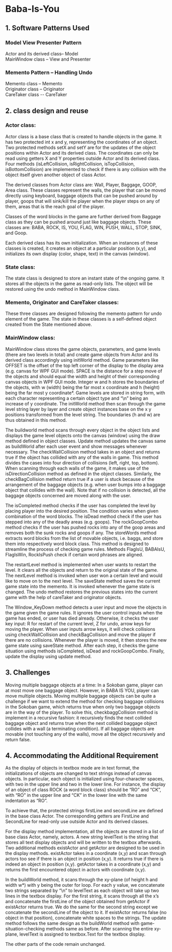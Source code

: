 # Baba-Is-You

## 1.	Software Patterns Used  
  ### Model View Presenter Pattern  
  Actor and its derived class– Model  
  MainWindow class – View and Presenter  

  ### Memento Pattern – Handling Undo  
  Memento class – Memento  
  Originator class – Originator  
  CareTaker class -- CareTaker  


## 2.	class design and reuse
### Actor class:
Actor class is a base class that is created to handle objects in the game. It has two protected int x and y, representing the coordinates of an object. Two protected methods setX and setY are for the updates of the object positions within Actor and its derived class. The coordinates can only be read using getters X and Y properties outside Actor and its derived class. Four methods (isLeftCollision, isRightCollision, isTopCollision, isBottomCollision) are implemented to check if there is any collision with the object itself given another object of class Actor.

The derived classes from Actor class are: Wall, Player, Baggage, GOOP, Area class. These classes represent the walls, the player that can be moved directly using keyboard, baggage objects that can be pushed around by player, goops that will sink/kill the player when the player steps on any of them, areas that is the reach goal of the player.

Classes of the word blocks in the game are further derived from Baggage class as they can be pushed around just like baggage objects. These classes are: BABA, ROCK, IS, YOU, FLAG, WIN, PUSH, WALL, STOP, SINK, and Goop.

Each derived class has its own initialization. When an instances of these classes is created, it creates an object at a particular position (x,y), and initializes its own display (color, shape, text) in the canvas (window).

### State class:
The state class is designed to store an instant state of the ongoing game. It stores all the objects in the game as read-only lists. The object will be restored using the undo method in MainWindow class.

### Memento, Originator and CareTaker classes:
These three classes are designed following the memento pattern for undo element of the game. The state in these classes is a self-defined object created from the State mentioned above.

### MainWindow class:
MainWindow class stores the game objects, parameters, and game levels (there are two levels in total) and create game objects from Actor and its derived class accordingly using initWorld method. Game parameters like OFFSET is the offset of the top left corner of the display to the display area (e.g. canvas for WPF GUI mode). SPACE is the distance for a step move of the objects and should equal the width and height of their corresponding canvas objects in WPF GUI mode. Integer w and h stores the boundaries of the objects, with w (width) being the far most x coordinate and h (height) being the far most y coordinate*. Game levels are stored in string form, with each character representing a certain object type and “\n” being an increase of y coordinate. The initWorld method then scan through the game level string layer by layer and create object instances base on the x y positions transformed from the level string. The boundaries (h and w) are thus obtained in this method.

The buildworld method scans through every object in the object lists and displays the game level objects onto the canvas (window) using the draw method defined in object classes. Update method updates the canvas same as buildWorld after each user event and show messages whenever necessary. The checkWallCollision method takes in an object and returns true if the object has collided with any of the walls in game. This method divides the cases into four direction of collisions (left, right, top, bottom). When scanning through each walls of the game, it makes use of the isDirectionCollision method as defined in the object classes. Similarly, the checkBagCollision method return true if a user is stuck because of the arrangement of the baggage objects (e.g. when user bumps into a baggage object that collides with the wall). Note that if no collision is detected, all the baggage objects concerned are moved along with the user.

The isCompleted method checks if the user has completed the level by placing player into the desired position. The condition varies when given combination of the word blocks. The isDead method check if the user has stepped into any of the deadly areas (e.g. goops). The rockGoopCombo method checks if the user has pushed rocks into any of the goop areas and removes both the sunk rocks and goops if any. The storeWords method extracts word blocks from the list of movable objects, i.e. baggs, and store them into respectively word block class. This method is designed to streamline the process of checking game rules. Methods FlagIsU, BABAIsU, FlagIsWin, RockIsPush check if certain word phrases are aligned.

The restartLevel method is implemented when user wants to restart the level. It clears all the objects and return to the original state of the game. The nextLevel method is invoked when user won a certain level and would like to move on to the next level. The saveState method saves the current game state into the memento. It is invoked whenever the game state is changed. The undo method restores the previous states into the current game with the help of careTaker and originator objects.

The Window_KeyDown method detects a user input and move the objects in the game given the game rules. It ignores the user control inputs when the game has ended, or user has died already. Otherwise, it checks the user key input: R for restart of the current level, Z for undo, arrow keys for moving the player. When user inputs arrow keys, it will check collisions using checkWallCollision and checkBagCollision and move the player if there are no collisions. Whenever the player is moved, it then stores the new game state using saveState method. After each step, it checks the game situation using methods isCompleted, isDead and rockGoopCombo. Finally, update the display using update method.

## 3.	Challenges
Moving multiple baggage objects at a time:
In a Sokoban game, player can at most move one baggage object. However, in BABA IS YOU, player can move multiple objects. Moving multiple baggage objects can be quite a challenge if we want to extend the method for checking baggage collisions in the Sokoban game, which returns true when only two baggage objects are in the way of the player. To solve this, checkbaggCollision method is implement in a recursive fashion: it recursively finds the next collided baggage object and returns true when the next collided baggage object collides with a wall (a terminating condition). If all baggage objects are movable (not touching any of the walls), move all the object recursively and return false.

## 4.	Accommodating the Additional Requirement

As the display of objects in textbox mode are in text format, the initializations of objects are changed to text strings instead of canvas objects. In particular, each object is initialized using four-character spaces, with two in the upper line and two in the lower line. For instance, the display of an object of class ROCK (a word block class) should be “RO” and “CK”, with “RO” in the upper line and “CK” in the lower line with the same indentation as “RO”.

To achieve that, the protected strings firstLine and secondLine are defined in the base class Actor. The corresponding getters are FirstLine and SecondLine for read-only use outside Actor and its derived classes.

For the display method implementation, all the objects are stored in a list of base class Actor, namely, actors. A new string levelText is the string that stores all text display objects and will be written to the textbox afterwards. Two additional methods existActor and getActor are designed to be used in the display methods. existActor takes in a coordinate (x,y) and scan through actors too see if there is an object in position (x,y). It returns true if there is indeed an object in position (x,y). getActor takes in a coordinate (x,y) and returns the first encountered object in actors with coordinate (x,y).

In the buildWorld method, it scans through the xy-plane (of height h and width w*) with y being the outer for loop. For each y value, we concatenate two strings separated by “\n” to levelText as each object will take up two lines in the textbox display. For the first string, it scans through all the x’s and concatenate the firstLine of the object obtained from getActor if existActor returns true. We do the same for the second string except we concatenate the secondLine of the object to it. If existActor returns false (no object in that position), concatenate white spaces to the strings. The update method follows the same design as the buildWorld method with game-situation-checking methods same as before. After scanning the entire xy-plane, levelText is assigned to textbox.Text for the textbox display. 

The other parts of the code remain unchanged.

